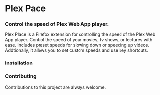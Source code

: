 # Plex Pace
### Control the speed of Plex Web App player.

Plex Place is a Firefox extension for controlling the speed of the Plex Web App player. Control the speed of your movies, tv shows, or lectures with ease. Includes preset speeds for slowing down or speeding up videos. Addtionally, it allows you to set custom speeds and use key shortcuts.

### Installation


### Contributing

Contributions to this project are always welcome.
